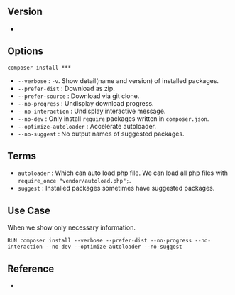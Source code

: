 ## Version
- 

## Options
```
composer install ***
```
- `--verbose` : `-v`. Show detail(name and version) of installed packages.
- `--prefer-dist` : Download as zip.
- `--prefer-source` : Download via git clone.
- `--no-progress` : Undisplay download progress.
- `--no-interaction` : Undisplay interactive message.
- `--no-dev` : Only install `require` packages written in `composer.json`.
- `--optimize-autoloader` : Accelerate autoloader.
- `--no-suggest` : No output names of suggested packages.

## Terms
- `autoloader` : Which can auto load php file. We can load all php files with `require_once "vendor/autoload.php";`.
- `suggest` : Installed packages sometimes have suggested packages.

## Use Case
When we show only necessary information.
```
RUN composer install --verbose --prefer-dist --no-progress --no-interaction --no-dev --optimize-autoloader --no-suggest
```

## Reference
 - 

